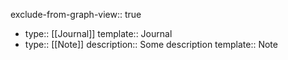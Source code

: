 exclude-from-graph-view:: true

- type:: [[Journal]]
  template:: Journal
- type:: [[Note]]
  description:: Some description
  template:: Note